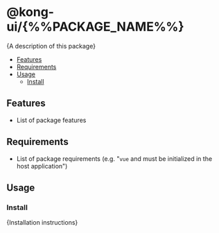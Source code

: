 # @kong-ui/{%%PACKAGE_NAME%%}

{A description of this package}

- [Features](#features)
- [Requirements](#requirements)
- [Usage](#usage)
  - [Install](#install)

## Features

- List of package features

## Requirements

- List of package requirements (e.g. "`vue` and must be initialized in the host application")

## Usage

### Install

{Installation instructions}
